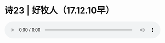 # 诗23 | 好牧人（17.12.10早）

<audio style="width: 100%;" preload="false" controls controlslist="nodownload"><source src="//cdn.simai.ml/audio/mp3/old/17789.mp3" type="audio/mpeg">Your browser does not support the audio element.</audio>


